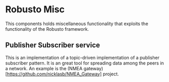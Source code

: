 # Robusto Misc
This components holds miscellaneous functionality that exploits the functionality of the Robusto framework.

## Publisher Subscriber service
This is an implementation of a topic-driven implementation of a publisher subscriber pattern.
It is an great tool for spreading data among the peers in a network.
An example is the (NMEA gateway)[https://github.com/nicklasb/NMEA_Gateway] project.

